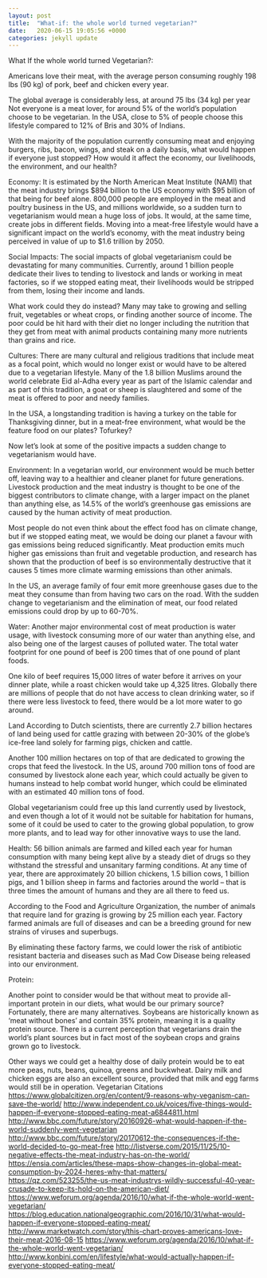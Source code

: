 ```yaml
---
layout: post
title:  "What-if: the whole world turned vegetarian?"
date:   2020-06-15 19:05:56 +0000
categories: jekyll update
---
```

What If the whole world turned Vegetarian?:

Americans love their meat, with the average person consuming roughly 198 lbs (90 kg) of pork, beef and chicken every year.

The global average is considerably less, at around 75 lbs (34 kg) per year
Not everyone is a meat lover, for around 5% of the world’s population choose to be vegetarian.
In the USA, close to 5% of people choose this lifestyle compared to 12% of Bris and 30%
of Indians.

With the majority of the population currently consuming meat and enjoying burgers, ribs,
bacon, wings, and steak on a daily basis, what would happen if everyone just stopped?
How would it affect the economy, our livelihoods, the environment, and our health?

Economy:
It is estimated by the North American Meat Institute (NAMI) that the meat industry brings $894 billion to the US economy with $95 billion of that being for beef alone. 800,000 people are employed in the meat and poultry business in the US, and millions worldwide,
so a sudden turn to vegetarianism would mean a huge loss of jobs. It would, at the same time, create jobs in different fields. Moving into a meat-free lifestyle would have a significant impact on the world’s economy, with the meat industry being perceived in value of up to $1.6 trillion by 2050.

Social Impacts:
The social impacts of global vegetarianism could be devastating for many communities. Currently, around 1 billion people dedicate their lives to tending to livestock and lands
or working in meat factories, so if we stopped eating meat, their livelihoods would be stripped
from them, losing their income and lands.

What work could they do instead?
Many may take to growing and selling fruit, vegetables or wheat crops, or finding another
source of income. The poor could be hit hard with their diet no longer including the nutrition that they get from meat with animal products containing many more nutrients than grains and rice.

Cultures:
There are many cultural and religious traditions that include meat as a focal point, which
would no longer exist or would have to be altered due to a vegetarian lifestyle. Many of the 1.8 billion Muslims around the world celebrate Eid al-Adha every year as part of the Islamic calendar and as part of this tradition, a goat or sheep is slaughtered and some of the meat is offered to poor and needy families.

In the USA, a longstanding tradition is having a turkey on the table for Thanksgiving dinner,
but in a meat-free environment, what would be the feature food on our plates? Tofurkey?

Now let’s look at some of the positive impacts a sudden change to vegetarianism would have.

Environment:
In a vegetarian world, our environment would be much better off, leaving way to a healthier and cleaner planet for future generations. Livestock production and the meat industry is thought to be one of the biggest contributors to climate change, with a larger impact on the planet than anything else, as 14.5% of the world’s greenhouse gas emissions are caused by the human activity of meat production.

Most people do not even think about the effect food has on climate change, but if we stopped
eating meat, we would be doing our planet a favour with gas emissions being reduced significantly. Meat production emits much higher gas emissions than fruit and vegetable production, and research has shown that the production of beef is so environmentally destructive that it causes 5 times more climate warming emissions than other animals.

In the US, an average family of four emit more greenhouse gases due to the meat they
consume than from having two cars on the road. With the sudden change to vegetarianism and the elimination of meat, our food related emissions could drop by up to 60-70%.

Water:
Another major environmental cost of meat production is water usage, with livestock consuming more of our water than anything else, and also being one of the largest causes of polluted water. The total water footprint for one pound of beef is 200 times that of one pound of plant foods.

One kilo of beef requires 15,000 litres of water before it arrives on your dinner plate,
while a roast chicken would take up 4,325 litres. Globally there are millions of people that do not have access to clean drinking water, so if there were less livestock to feed, there would be a lot more water to go around.

Land According to Dutch scientists, there are currently 2.7 billion hectares of land being used for cattle grazing with between 20-30% of the globe’s ice-free land solely for farming pigs, chicken and cattle.

Another 100 million hectares on top of that are dedicated to growing the crops that feed
the livestock. In the US, around 700 million tons of food are consumed by livestock alone each year, which could actually be given to humans instead to help combat world hunger, which could be eliminated with an estimated 40 million tons of food.

Global vegetarianism could free up this land currently used by livestock, and even though
a lot of it would not be suitable for habitation for humans, some of it could be used to cater
to the growing global population, to grow more plants, and to lead way for other innovative
ways to use the land.

Health:
56 billion animals are farmed and killed each year for human consumption with many being kept alive by a steady diet of drugs so they withstand the stressful and unsanitary farming conditions. At any time of year, there are approximately 20 billion chickens, 1.5 billion cows, 1 billion pigs, and 1 billion sheep in farms and factories around the world – that is three times the
amount of humans and they are all there to feed us.

According to the Food and Agriculture Organization, the number of animals that require land for
grazing is growing by 25 million each year. Factory farmed animals are full of diseases and can be a breeding ground for new strains of viruses and superbugs.

By eliminating these factory farms, we could lower the risk of antibiotic resistant bacteria
and diseases such as Mad Cow Disease being released into our environment.

Protein:

Another point to consider would be that without meat to provide all-important protein in our
diets, what would be our primary source? Fortunately, there are many alternatives.
Soybeans are historically known as ‘meat without bones’ and contain 35% protein,
meaning it is a quality protein source. There is a current perception that vegetarians drain the world’s plant sources but in fact most of the soybean crops and grains grown go to livestock.

Other ways we could get a healthy dose of daily protein would be to eat more peas, nuts, beans, quinoa, greens and buckwheat. Dairy milk and chicken eggs are also an excellent source, provided that milk and egg farms would still be in operation.
Vegetarian Citations
https://www.globalcitizen.org/en/content/9-reasons-why-veganism-can-save-the-world/
http://www.independent.co.uk/voices/five-things-would-happen-if-everyone-stopped-eating-meat-a6844811.html
http://www.bbc.com/future/story/20160926-what-would-happen-if-the-world-suddenly-went-vegetarian
http://www.bbc.com/future/story/20170612-the-consequences-if-the-world-decided-to-go-meat-free
http://listverse.com/2015/11/25/10-negative-effects-the-meat-industry-has-on-the-world/
https://ensia.com/articles/these-maps-show-changes-in-global-meat-consumption-by-2024-heres-why-that-matters/
https://qz.com/523255/the-us-meat-industrys-wildly-successful-40-year-crusade-to-keep-its-hold-on-the-american-diet/
https://www.weforum.org/agenda/2016/10/what-if-the-whole-world-went-vegetarian/
https://blog.education.nationalgeographic.com/2016/10/31/what-would-happen-if-everyone-stopped-eating-meat/
http://www.marketwatch.com/story/this-chart-proves-americans-love-their-meat-2016-08-15
https://www.weforum.org/agenda/2016/10/what-if-the-whole-world-went-vegetarian/
http://www.konbini.com/en/lifestyle/what-would-actually-happen-if-everyone-stopped-eating-meat/
